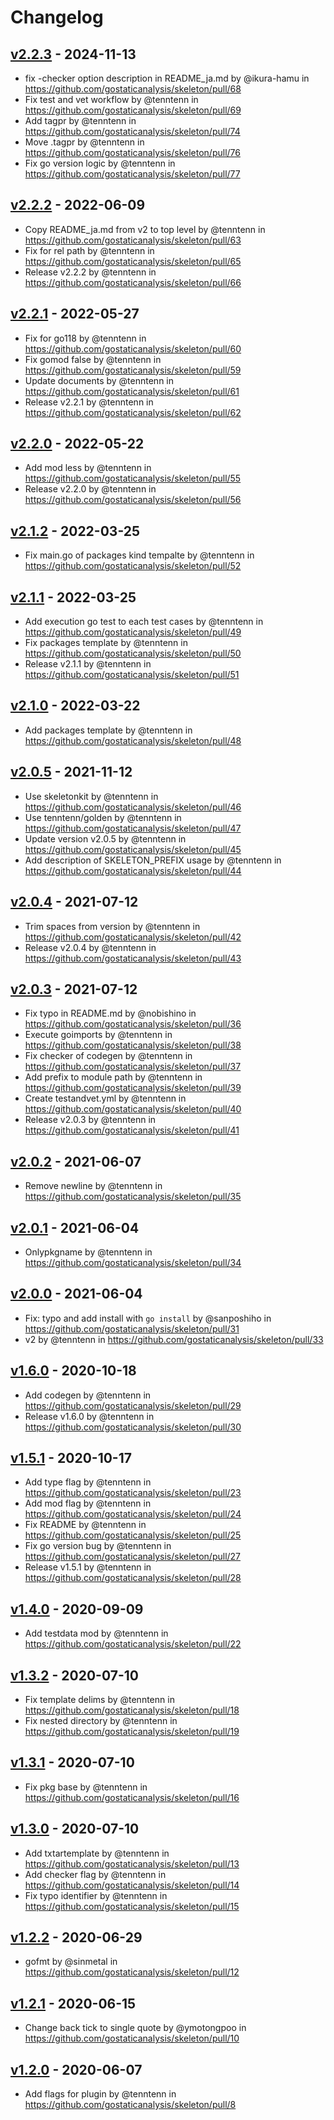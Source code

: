 # Changelog

## [v2.2.3](https://github.com/gostaticanalysis/skeleton/compare/v2.2.2...v2.2.3) - 2024-11-13
- fix -checker option description in README_ja.md by @ikura-hamu in https://github.com/gostaticanalysis/skeleton/pull/68
- Fix test and vet workflow by @tenntenn in https://github.com/gostaticanalysis/skeleton/pull/69
- Add tagpr by @tenntenn in https://github.com/gostaticanalysis/skeleton/pull/74
- Move .tagpr by @tenntenn in https://github.com/gostaticanalysis/skeleton/pull/76
- Fix go version logic by @tenntenn in https://github.com/gostaticanalysis/skeleton/pull/77

## [v2.2.2](https://github.com/gostaticanalysis/skeleton/compare/v2.2.1...v2.2.2) - 2022-06-09
- Copy README_ja.md from v2 to top level by @tenntenn in https://github.com/gostaticanalysis/skeleton/pull/63
- Fix for rel path by @tenntenn in https://github.com/gostaticanalysis/skeleton/pull/65
- Release v2.2.2 by @tenntenn in https://github.com/gostaticanalysis/skeleton/pull/66

## [v2.2.1](https://github.com/gostaticanalysis/skeleton/compare/v2.2.0...v2.2.1) - 2022-05-27
- Fix for go118 by @tenntenn in https://github.com/gostaticanalysis/skeleton/pull/60
- Fix gomod false by @tenntenn in https://github.com/gostaticanalysis/skeleton/pull/59
- Update documents by @tenntenn in https://github.com/gostaticanalysis/skeleton/pull/61
- Release v2.2.1 by @tenntenn in https://github.com/gostaticanalysis/skeleton/pull/62

## [v2.2.0](https://github.com/gostaticanalysis/skeleton/compare/v2.1.2...v2.2.0) - 2022-05-22
- Add mod less by @tenntenn in https://github.com/gostaticanalysis/skeleton/pull/55
- Release v2.2.0 by @tenntenn in https://github.com/gostaticanalysis/skeleton/pull/56

## [v2.1.2](https://github.com/gostaticanalysis/skeleton/compare/v2.1.1...v2.1.2) - 2022-03-25
- Fix main.go of packages kind tempalte by @tenntenn in https://github.com/gostaticanalysis/skeleton/pull/52

## [v2.1.1](https://github.com/gostaticanalysis/skeleton/compare/v2.1.0...v2.1.1) - 2022-03-25
- Add execution go test to each test cases by @tenntenn in https://github.com/gostaticanalysis/skeleton/pull/49
- Fix packages template by @tenntenn in https://github.com/gostaticanalysis/skeleton/pull/50
- Release v2.1.1 by @tenntenn in https://github.com/gostaticanalysis/skeleton/pull/51

## [v2.1.0](https://github.com/gostaticanalysis/skeleton/compare/v2.0.5...v2.1.0) - 2022-03-22
- Add packages template by @tenntenn in https://github.com/gostaticanalysis/skeleton/pull/48

## [v2.0.5](https://github.com/gostaticanalysis/skeleton/compare/v2.0.4...v2.0.5) - 2021-11-12
- Use skeletonkit by @tenntenn in https://github.com/gostaticanalysis/skeleton/pull/46
- Use tenntenn/golden by @tenntenn in https://github.com/gostaticanalysis/skeleton/pull/47
- Update version v2.0.5 by @tenntenn in https://github.com/gostaticanalysis/skeleton/pull/45
- Add description of SKELETON_PREFIX usage by @tenntenn in https://github.com/gostaticanalysis/skeleton/pull/44

## [v2.0.4](https://github.com/gostaticanalysis/skeleton/compare/v2.0.3...v2.0.4) - 2021-07-12
- Trim spaces from version by @tenntenn in https://github.com/gostaticanalysis/skeleton/pull/42
- Release v2.0.4 by @tenntenn in https://github.com/gostaticanalysis/skeleton/pull/43

## [v2.0.3](https://github.com/gostaticanalysis/skeleton/compare/v2.0.2...v2.0.3) - 2021-07-12
- Fix typo in README.md by @nobishino in https://github.com/gostaticanalysis/skeleton/pull/36
- Execute goimports by @tenntenn in https://github.com/gostaticanalysis/skeleton/pull/38
- Fix checker of codegen by @tenntenn in https://github.com/gostaticanalysis/skeleton/pull/37
- Add prefix to module path by @tenntenn in https://github.com/gostaticanalysis/skeleton/pull/39
- Create testandvet.yml by @tenntenn in https://github.com/gostaticanalysis/skeleton/pull/40
- Release v2.0.3 by @tenntenn in https://github.com/gostaticanalysis/skeleton/pull/41

## [v2.0.2](https://github.com/gostaticanalysis/skeleton/compare/v2.0.1...v2.0.2) - 2021-06-07
- Remove newline by @tenntenn in https://github.com/gostaticanalysis/skeleton/pull/35

## [v2.0.1](https://github.com/gostaticanalysis/skeleton/compare/v2.0.0...v2.0.1) - 2021-06-04
- Onlypkgname by @tenntenn in https://github.com/gostaticanalysis/skeleton/pull/34

## [v2.0.0](https://github.com/gostaticanalysis/skeleton/compare/v1.6.0...v2.0.0) - 2021-06-04
- Fix: typo and add install with `go install` by @sanposhiho in https://github.com/gostaticanalysis/skeleton/pull/31
- v2 by @tenntenn in https://github.com/gostaticanalysis/skeleton/pull/33

## [v1.6.0](https://github.com/gostaticanalysis/skeleton/compare/v1.5.1...v1.6.0) - 2020-10-18
- Add codegen by @tenntenn in https://github.com/gostaticanalysis/skeleton/pull/29
- Release v1.6.0 by @tenntenn in https://github.com/gostaticanalysis/skeleton/pull/30

## [v1.5.1](https://github.com/gostaticanalysis/skeleton/compare/v1.4.0...v1.5.1) - 2020-10-17
- Add type flag by @tenntenn in https://github.com/gostaticanalysis/skeleton/pull/23
- Add mod flag by @tenntenn in https://github.com/gostaticanalysis/skeleton/pull/24
- Fix README by @tenntenn in https://github.com/gostaticanalysis/skeleton/pull/25
- Fix go version bug by @tenntenn in https://github.com/gostaticanalysis/skeleton/pull/27
- Release v1.5.1 by @tenntenn in https://github.com/gostaticanalysis/skeleton/pull/28

## [v1.4.0](https://github.com/gostaticanalysis/skeleton/compare/v1.3.2...v1.4.0) - 2020-09-09
- Add testdata mod by @tenntenn in https://github.com/gostaticanalysis/skeleton/pull/22

## [v1.3.2](https://github.com/gostaticanalysis/skeleton/compare/v1.3.1...v1.3.2) - 2020-07-10
- Fix template delims by @tenntenn in https://github.com/gostaticanalysis/skeleton/pull/18
- Fix nested directory by @tenntenn in https://github.com/gostaticanalysis/skeleton/pull/19

## [v1.3.1](https://github.com/gostaticanalysis/skeleton/compare/v1.3.0...v1.3.1) - 2020-07-10
- Fix pkg base by @tenntenn in https://github.com/gostaticanalysis/skeleton/pull/16

## [v1.3.0](https://github.com/gostaticanalysis/skeleton/compare/v1.2.2...v1.3.0) - 2020-07-10
- Add txtartemplate by @tenntenn in https://github.com/gostaticanalysis/skeleton/pull/13
- Add checker flag by @tenntenn in https://github.com/gostaticanalysis/skeleton/pull/14
- Fix typo identifier by @tenntenn in https://github.com/gostaticanalysis/skeleton/pull/15

## [v1.2.2](https://github.com/gostaticanalysis/skeleton/compare/v1.2.1...v1.2.2) - 2020-06-29
- gofmt by @sinmetal in https://github.com/gostaticanalysis/skeleton/pull/12

## [v1.2.1](https://github.com/gostaticanalysis/skeleton/compare/v1.2.0...v1.2.1) - 2020-06-15
- Change back tick to single quote by @ymotongpoo in https://github.com/gostaticanalysis/skeleton/pull/10

## [v1.2.0](https://github.com/gostaticanalysis/skeleton/compare/v1.1.1...v1.2.0) - 2020-06-07
- Add flags for plugin by @tenntenn in https://github.com/gostaticanalysis/skeleton/pull/8
